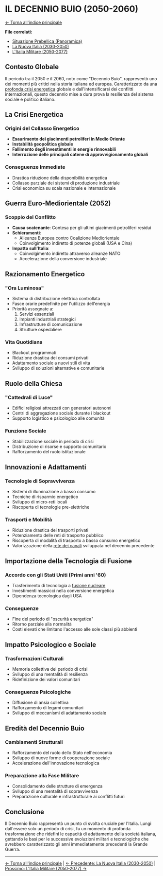 # IL DECENNIO BUIO (2050-2060)

[← Torna all'indice principale](../01-Indice/01.0-indice-principale.md)

**File correlati:**
- [Situazione Prebellica (Panoramica)](02.0-situazione-prebellica-panoramica.md)
- [La Nuova Italia (2030-2050)](02.1-nuova-italia.md)
- [L'Italia Militare (2050-2077)](02.3-italia-militare.md)

## Contesto Globale

Il periodo tra il 2050 e il 2060, noto come "Decennio Buio", rappresentò uno dei momenti più critici nella storia italiana ed europea. Caratterizzato da una [profonda crisi energetica](#la-crisi-energetica) globale e dall'intensificarsi dei conflitti internazionali, questo decennio mise a dura prova la resilienza del sistema sociale e politico italiano.

<a id="la-crisi-energetica"></a>
## La Crisi Energetica

### Origini del Collasso Energetico
- **Esaurimento dei giacimenti petroliferi in Medio Oriente**
- **Instabilità geopolitica globale**
- **Fallimento degli investimenti in energie rinnovabili**
- **Interruzione delle principali catene di approvvigionamento globali**

### Conseguenze Immediate
- Drastica riduzione della disponibilità energetica
- Collasso parziale dei sistemi di produzione industriale
- Crisi economica su scala nazionale e internazionale

<a id="guerra-euro-mediorientale"></a>
## Guerra Euro-Mediorientale (2052)

### Scoppio del Conflitto
- **Causa scatenante**: Contesa per gli ultimi giacimenti petroliferi residui
- **Schieramenti**: 
  - Alleanza Europea contro Coalizione Mediorientale
  - Coinvolgimento indiretto di potenze globali (USA e Cina)
- **Impatto sull'Italia**: 
  - Coinvolgimento indiretto attraverso alleanze NATO
  - Accelerazione della conversione industriale

<a id="razionamento-energetico"></a>
## Razionamento Energetico

### "Ora Luminosa"
- Sistema di distribuzione elettrica controllata
- Fasce orarie predefinite per l'utilizzo dell'energia
- Priorità assegnate a:
  1. Servizi essenziali
  2. Impianti industriali strategici
  3. Infrastrutture di comunicazione
  4. Strutture ospedaliere

### Vita Quotidiana
- Blackout programmati
- Riduzione drastica dei consumi privati
- Adattamento sociale a nuovi stili di vita
- Sviluppo di soluzioni alternative e comunitarie

<a id="ruolo-della-chiesa"></a>
## Ruolo della Chiesa

### "Cattedrali di Luce"
- Edifici religiosi attrezzati con generatori autonomi
- Centri di aggregazione sociale durante i blackout
- Supporto logistico e psicologico alle comunità

### Funzione Sociale
- Stabilizzazione sociale in periodo di crisi
- Distribuzione di risorse e supporto comunitario
- Rafforzamento del ruolo istituzionale

<a id="innovazioni-e-adattamenti"></a>
## Innovazioni e Adattamenti

### Tecnologie di Sopravvivenza
- Sistemi di illuminazione a basso consumo
- Tecniche di risparmio energetico
- Sviluppo di micro-reti locali
- Riscoperta di tecnologie pre-elettriche

### Trasporti e Mobilità
- Riduzione drastica dei trasporti privati
- Potenziamento delle reti di trasporto pubblico
- Riscoperta di modalità di trasporto a basso consumo energetico
- Valorizzazione della [rete dei canali](02.1-nuova-italia.md#la-rete-dei-canali) sviluppata nel decennio precedente

<a id="tecnologia-di-fusione"></a>
## Importazione della Tecnologia di Fusione

### Accordo con gli Stati Uniti (Primi anni '60)
- Trasferimento di tecnologia a [fusione nucleare](02.3-italia-militare.md#tecnologie-distintive-italiane)
- Investimenti massicci nella conversione energetica
- Dipendenza tecnologica dagli USA

### Conseguenze
- Fine del periodo di "oscurità energetica"
- Ritorno parziale alla normalità
- Costi elevati che limitano l'accesso alle sole classi più abbienti

## Impatto Psicologico e Sociale

### Trasformazioni Culturali
- Memoria collettiva del periodo di crisi
- Sviluppo di una mentalità di resilienza
- Ridefinizione dei valori comunitari

### Conseguenze Psicologiche
- Diffusione di ansia collettiva
- Rafforzamento di legami comunitari
- Sviluppo di meccanismi di adattamento sociale

## Eredità del Decennio Buio

### Cambiamenti Strutturali
- Rafforzamento del ruolo dello Stato nell'economia
- Sviluppo di nuove forme di cooperazione sociale
- Accelerazione dell'innovazione tecnologica

### Preparazione alla Fase Militare
- Consolidamento delle strutture di emergenza
- Sviluppo di una mentalità di sopravvivenza
- Preparazione culturale e infrastrutturale ai conflitti futuri

## Conclusione

Il Decennio Buio rappresentò un punto di svolta cruciale per l'Italia. Lungi dall'essere solo un periodo di crisi, fu un momento di profonda trasformazione che ridefinì le capacità di adattamento della società italiana, gettando le basi per le successive evoluzioni militari e tecnologiche che avrebbero caratterizzato gli anni immediatamente precedenti la Grande Guerra.

---

[← Torna all'indice principale](../01-Indice/01.0-indice-principale.md) | [← Precedente: La Nuova Italia (2030-2050)](02.1-nuova-italia.md) | [Prossimo: L'Italia Militare (2050-2077) →](02.3-italia-militare.md)